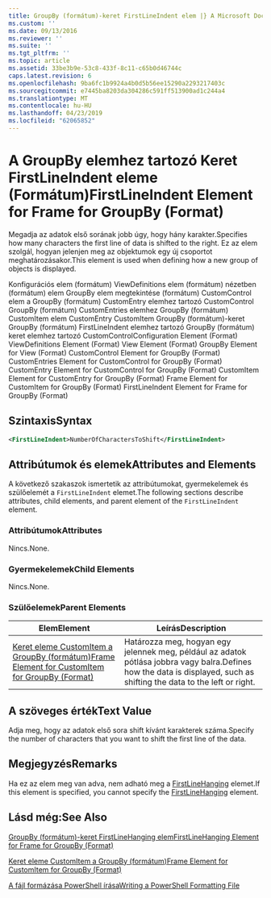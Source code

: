 ```yaml
---
title: GroupBy (formátum)-keret FirstLineIndent elem |} A Microsoft Docs
ms.custom: ''
ms.date: 09/13/2016
ms.reviewer: ''
ms.suite: ''
ms.tgt_pltfrm: ''
ms.topic: article
ms.assetid: 33be3b9e-53c8-433f-8c11-c65b0d46744c
caps.latest.revision: 6
ms.openlocfilehash: 9ba6fc1b9924a4b0d5b56ee15290a2293217403c
ms.sourcegitcommit: e7445ba8203da304286c591ff513900ad1c244a4
ms.translationtype: MT
ms.contentlocale: hu-HU
ms.lasthandoff: 04/23/2019
ms.locfileid: "62065852"
---
```

# <a name="firstlineindent-element-for-frame-for-groupby-format"></a><span data-ttu-id="63e81-102">A GroupBy elemhez tartozó Keret FirstLineIndent eleme (Formátum)</span><span class="sxs-lookup"><span data-stu-id="63e81-102">FirstLineIndent Element for Frame for GroupBy (Format)</span></span>

<span data-ttu-id="63e81-103">Megadja az adatok első sorának jobb úgy, hogy hány karakter.</span><span class="sxs-lookup"><span data-stu-id="63e81-103">Specifies how many characters the first line of data is shifted to the right.</span></span> <span data-ttu-id="63e81-104">Ez az elem szolgál, hogyan jelenjen meg az objektumok egy új csoportot meghatározásakor.</span><span class="sxs-lookup"><span data-stu-id="63e81-104">This element is used when defining how a new group of objects is displayed.</span></span>

<span data-ttu-id="63e81-105">Konfigurációs elem (formátum) ViewDefinitions elem (formátum) nézetben (formátum) elem GroupBy elem megtekintése (formátum) CustomControl elem a GroupBy (formátum) CustomEntry elemhez tartozó CustomControl GroupBy (formátum) CustomEntries elemhez GroupBy (formátum) CustomItem elem CustomEntry CustomItem GroupBy (formátum)-keret GroupBy (formátum) FirstLineIndent elemhez tartozó GroupBy (formátum) keret elemhez tartozó CustomControl</span><span class="sxs-lookup"><span data-stu-id="63e81-105">Configuration Element (Format) ViewDefinitions Element (Format) View Element (Format) GroupBy Element for View (Format) CustomControl Element for GroupBy (Format) CustomEntries Element for CustomControl for GroupBy (Format) CustomEntry Element for CustomControl for GroupBy (Format) CustomItem Element for CustomEntry for GroupBy (Format) Frame Element for CustomItem for GroupBy (Format) FirstLineIndent Element for Frame for GroupBy (Format)</span></span>

## <a name="syntax"></a><span data-ttu-id="63e81-106">Szintaxis</span><span class="sxs-lookup"><span data-stu-id="63e81-106">Syntax</span></span>

```xml
<FirstLineIndent>NumberOfCharactersToShift</FirstLineIndent>
```

## <a name="attributes-and-elements"></a><span data-ttu-id="63e81-107">Attribútumok és elemek</span><span class="sxs-lookup"><span data-stu-id="63e81-107">Attributes and Elements</span></span>

<span data-ttu-id="63e81-108">A következő szakaszok ismertetik az attribútumokat, gyermekelemek és szülőelemét a `FirstLineIndent` elemet.</span><span class="sxs-lookup"><span data-stu-id="63e81-108">The following sections describe attributes, child elements, and parent element of the `FirstLineIndent` element.</span></span>

### <a name="attributes"></a><span data-ttu-id="63e81-109">Attribútumok</span><span class="sxs-lookup"><span data-stu-id="63e81-109">Attributes</span></span>

<span data-ttu-id="63e81-110">Nincs.</span><span class="sxs-lookup"><span data-stu-id="63e81-110">None.</span></span>

### <a name="child-elements"></a><span data-ttu-id="63e81-111">Gyermekelemek</span><span class="sxs-lookup"><span data-stu-id="63e81-111">Child Elements</span></span>

<span data-ttu-id="63e81-112">Nincs.</span><span class="sxs-lookup"><span data-stu-id="63e81-112">None.</span></span>

### <a name="parent-elements"></a><span data-ttu-id="63e81-113">Szülőelemek</span><span class="sxs-lookup"><span data-stu-id="63e81-113">Parent Elements</span></span>

|<span data-ttu-id="63e81-114">Elem</span><span class="sxs-lookup"><span data-stu-id="63e81-114">Element</span></span>|<span data-ttu-id="63e81-115">Leírás</span><span class="sxs-lookup"><span data-stu-id="63e81-115">Description</span></span>|
|-------------|-----------------|
|[<span data-ttu-id="63e81-116">Keret eleme CustomItem a GroupBy (formátum)</span><span class="sxs-lookup"><span data-stu-id="63e81-116">Frame Element for CustomItem for GroupBy (Format)</span></span>](./frame-element-for-customitem-for-groupby-format.md)|<span data-ttu-id="63e81-117">Határozza meg, hogyan egy jelennek meg, például az adatok pótlása jobbra vagy balra.</span><span class="sxs-lookup"><span data-stu-id="63e81-117">Defines how the data is displayed, such as shifting the data to the left or right.</span></span>|

## <a name="text-value"></a><span data-ttu-id="63e81-118">A szöveges érték</span><span class="sxs-lookup"><span data-stu-id="63e81-118">Text Value</span></span>

<span data-ttu-id="63e81-119">Adja meg, hogy az adatok első sora shift kívánt karakterek száma.</span><span class="sxs-lookup"><span data-stu-id="63e81-119">Specify the number of characters that you want to shift the first line of the data.</span></span>

## <a name="remarks"></a><span data-ttu-id="63e81-120">Megjegyzés</span><span class="sxs-lookup"><span data-stu-id="63e81-120">Remarks</span></span>

<span data-ttu-id="63e81-121">Ha ez az elem meg van adva, nem adható meg a [FirstLineHanging](./firstlinehanging-element-for-frame-for-groupby-format.md) elemet.</span><span class="sxs-lookup"><span data-stu-id="63e81-121">If this element is specified, you cannot specify the [FirstLineHanging](./firstlinehanging-element-for-frame-for-groupby-format.md) element.</span></span>

## <a name="see-also"></a><span data-ttu-id="63e81-122">Lásd még:</span><span class="sxs-lookup"><span data-stu-id="63e81-122">See Also</span></span>

[<span data-ttu-id="63e81-123">GroupBy (formátum)-keret FirstLineHanging elem</span><span class="sxs-lookup"><span data-stu-id="63e81-123">FirstLineHanging Element for Frame for GroupBy (Format)</span></span>](./firstlinehanging-element-for-frame-for-groupby-format.md)

[<span data-ttu-id="63e81-124">Keret eleme CustomItem a GroupBy (formátum)</span><span class="sxs-lookup"><span data-stu-id="63e81-124">Frame Element for CustomItem for GroupBy (Format)</span></span>](./frame-element-for-customitem-for-groupby-format.md)

[<span data-ttu-id="63e81-125">A fájl formázása PowerShell írása</span><span class="sxs-lookup"><span data-stu-id="63e81-125">Writing a PowerShell Formatting File</span></span>](./writing-a-powershell-formatting-file.md)
